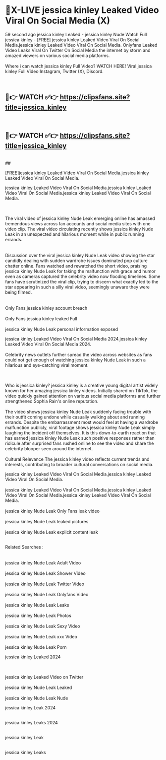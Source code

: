 # 🔴X-LIVE jessica kinley Leaked Video Viral On Social Media (X)<br>


59 second ago jessica kinley Leaked  - jessica kinley Nude  Watch Full jessica kinley - [FREE] jessica kinley Leaked Video Viral On Social Media.jessica kinley Leaked Video Viral On Social Media.   Onlyfans Leaked Video Leaks Viral On Twitter On Social Media the internet by storm and amazed viewers on various social media platforms. <br><br>
Where i can watch jessica kinley Full Video? WATCH HERE! Viral jessica kinley Full Video Instagram, Twitter (X), Discord. <br>


 <br>

##  🔴👉 WATCH ✅👉  <a href="https://clipsfans.site?title=jessica_kinley&ref=git">https://clipsfans.site?title=jessica_kinley</a> <br>
  <br>

##  🔴👉 WATCH ✅👉  <a href="https://clipsfans.site?title=jessica_kinley&ref=git">https://clipsfans.site?title=jessica_kinley</a> <br>
  <br>
  ##



[FREE]jessica kinley Leaked Video Viral On Social Media.jessica kinley Leaked Video Viral On Social Media. <br>

jessica kinley Leaked Video Viral On Social Media.jessica kinley Leaked Video Viral On Social Media.jessica kinley Leaked Video Viral On Social Media. <br>


  <br>

  <br>
The viral video of jessica kinley Nude Leak emerging online has amassed tremendous views across fan accounts and social media sites with one video clip. The viral video circulating recently shows jessica kinley Nude Leak in an unexpected and hilarious moment while in public running errands.<br>
<br>


<br>
Discussion over the viral jessica kinley Nude Leak video showing the star candidly dealing with sudden wardrobe issues dominated pop culture chatter online. Fans watched and rewatched the short video, praising jessica kinley Nude Leak for taking the malfunction with grace and humor even as cameras captured the celebrity video now flooding timelines. Some fans have scrutinized the viral clip, trying to discern what exactly led to the star appearing in such a silly viral video, seemingly unaware they were being filmed.<br>
<br>
<br> 
Only Fans jessica kinley account breach<br>
<br>
Only Fans jessica kinley leaked Full <br>
<br>
jessica kinley Nude Leak personal information exposed<br>

jessica kinley Leaked Video Viral On Social Media 2024.jessica kinley Leaked Video Viral On Social Media 2024. <br>
<br>
Celebrity news outlets further spread the video across websites as fans could not get enough of watching jessica kinley Nude Leak in such a hilarious and eye-catching viral moment.<br>
<br>

<br>
Who is jessica kinley? jessica kinley is a creative young digital artist widely known for her amazing jessica kinley videos. Initially shared on TikTok, the video quickly gained attention on various social media platforms and further strengthened Sophia Rain's online reputation.<br>
<br>
The video shows jessica kinley Nude Leak suddenly facing trouble with their outfit coming undone while casually walking about and running errands. Despite the embarrassment most would feel at having a wardrobe malfunction publicly, viral footage shows jessica kinley Nude Leak simply laughing the incident off themselves. It is this down-to-earth reaction that has earned jessica kinley Nude Leak such positive responses rather than ridicule after surprised fans rushed online to see the video and share the celebrity blooper seen around the internet.<br>
<br>
Cultural Relevance The jessica kinley video reflects current trends and interests, contributing to broader cultural conversations on social media.<br>

jessica kinley Leaked Video Viral On Social Media.jessica kinley Leaked Video Viral On Social Media.<br>
<br>
jessica kinley Leaked Video Viral On Social Media.jessica kinley Leaked Video Viral On Social Media.jessica kinley Leaked Video Viral On Social Media.<br>
<br>
jessica kinley Nude Leak Only Fans leak video<br>
<br>
jessica kinley Nude Leak leaked pictures<br>
<br>
jessica kinley Nude Leak explicit content leak<br>


<br>
Related Searches :<br>
<br>

<br>
jessica kinley Nude Leak Adult Video<br>
<br>
jessica kinley Nude Leak Shower Video<br>
<br>
jessica kinley Nude Leak Twitter Video<br>
<br>
jessica kinley Nude Leak Onlyfans Video<br>
<br>
jessica kinley Nude Leak Leaks<br>
<br>
jessica kinley Nude Leak Photos<br>

<br>
jessica kinley Nude Leak Sexy Video<br>
<br>
jessica kinley Nude Leak xxx Video<br>
<br>
jessica kinley Nude Leak Porn<br>

jessica kinley  Leaked 2024 <br> <br>
<br>

jessica kinley Leaked Video on Twitter <br>
<br>
jessica kinley Nude Leak Leaked<br>
<br>
jessica kinley Nude Leak Nude<br>


jessica kinley  Leak 2024 <br> <br>



jessica kinley  Leaks 2024 <br> <br>



 
jessica kinley  Leak<br> <br>



jessica kinley  Leaks<br> <br>





</p>




 



</p>










